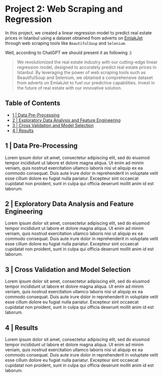 # Project 2: Web Scraping and Regression

In this project, we created a linear regression model to predict real estate prices in Istanbul using a dataset obtained from adverts on [EmlakJet](emlakjet.com) through web scraping tools like ```BeautifulSoup``` and ```Selenium```.

Well, according to ChatGPT we should present it as following :)

  > We revolutionized the real estate industry with our cutting-edge linear regression model, designed to accurately predict real estate prices in Istanbul. By leveraging the power of web scraping tools such as BeautifulSoup and Selenium, we obtained a comprehensive dataset from adverts on EmlakJet to fuel our predictive capabilities. Invest in the future of real estate with our innovative solution.

## Table of Contents 

  - [1 | Data Pre-Processing](#1--data-pre-processing)
  - [2 | Exploratory Data Analysis and Feature Engineering](#2--exploratory-data-analysis-and-feature-engineering)
  - [3 | Cross Validation and Model Selection](#3--cross-validation-and-model-selection)
  - [4 | Results](#4--results)


## 1 | Data Pre-Processing

Lorem ipsum dolor sit amet, consectetur adipiscing elit, sed do eiusmod tempor incididunt ut labore et dolore magna aliqua. Ut enim ad minim veniam, quis nostrud exercitation ullamco laboris nisi ut aliquip ex ea commodo consequat. Duis aute irure dolor in reprehenderit in voluptate velit esse cillum dolore eu fugiat nulla pariatur. Excepteur sint occaecat cupidatat non proident, sunt in culpa qui officia deserunt mollit anim id est laborum.
  
## 2 | Exploratory Data Analysis and Feature Engineering

Lorem ipsum dolor sit amet, consectetur adipiscing elit, sed do eiusmod tempor incididunt ut labore et dolore magna aliqua. Ut enim ad minim veniam, quis nostrud exercitation ullamco laboris nisi ut aliquip ex ea commodo consequat. Duis aute irure dolor in reprehenderit in voluptate velit esse cillum dolore eu fugiat nulla pariatur. Excepteur sint occaecat cupidatat non proident, sunt in culpa qui officia deserunt mollit anim id est laborum.

## 3 | Cross Validation and Model Selection

Lorem ipsum dolor sit amet, consectetur adipiscing elit, sed do eiusmod tempor incididunt ut labore et dolore magna aliqua. Ut enim ad minim veniam, quis nostrud exercitation ullamco laboris nisi ut aliquip ex ea commodo consequat. Duis aute irure dolor in reprehenderit in voluptate velit esse cillum dolore eu fugiat nulla pariatur. Excepteur sint occaecat cupidatat non proident, sunt in culpa qui officia deserunt mollit anim id est laborum.

## 4 | Results

Lorem ipsum dolor sit amet, consectetur adipiscing elit, sed do eiusmod tempor incididunt ut labore et dolore magna aliqua. Ut enim ad minim veniam, quis nostrud exercitation ullamco laboris nisi ut aliquip ex ea commodo consequat. Duis aute irure dolor in reprehenderit in voluptate velit esse cillum dolore eu fugiat nulla pariatur. Excepteur sint occaecat cupidatat non proident, sunt in culpa qui officia deserunt mollit anim id est laborum.